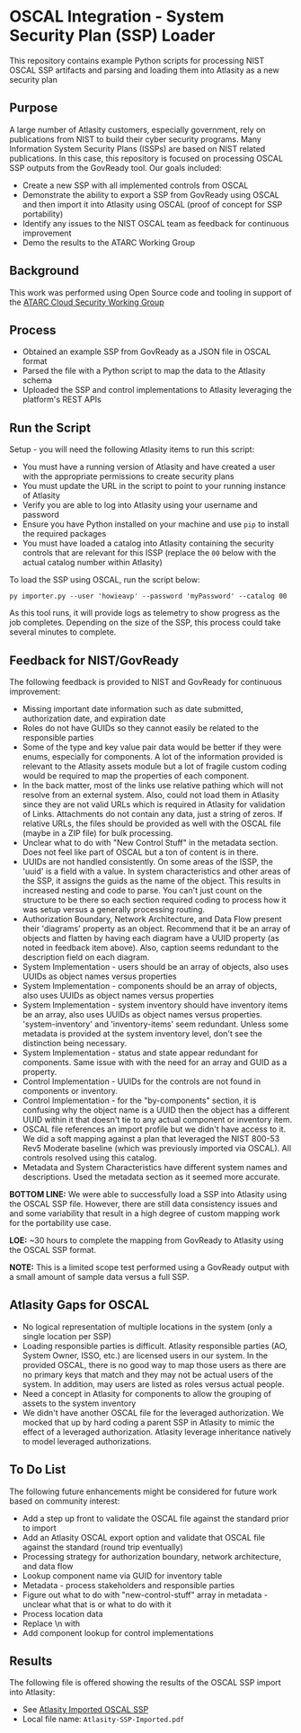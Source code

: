 # OSCAL Integration - System Security Plan (SSP) Loader

This repository contains example Python scripts for processing NIST OSCAL SSP artifacts and parsing and loading them into Atlasity as a new security plan

## Purpose

A large number of Atlasity customers, especially government, rely on publications from NIST to build their cyber security programs.  Many Information System Security Plans (ISSPs) are based on NIST related publications.  In this case, this repository is focused on processing OSCAL SSP outputs from the GovReady tool.  Our goals included:

- Create a new SSP with all implemented controls from OSCAL
- Demonstrate the ability to export a SSP from GovReady using OSCAL and then import it into Atlasity using OSCAL (proof of concept for SSP portability)
- Identify any issues to the NIST OSCAL team as feedback for continuous improvement
- Demo the results to the ATARC Working Group

## Background

This work was performed using Open Source code and tooling in support of the [ATARC Cloud Security Working Group](https://atarc.org/working-groups/cloud-working-group/#:~:text=The%20ATARC%20Cloud%20Working%20Group,the%20Federal%20cloud%20%26%20infrastructure%20community.)

## Process

- Obtained an example SSP from GovReady as a JSON file in OSCAL format
- Parsed the file with a Python script to map the data to the Atlasity schema
- Uploaded the SSP and control implementations to Atlasity leveraging the platform's REST APIs

## Run the Script

Setup - you will need the following Atlasity items to run this script:

- You must have a running version of Atlasity and have created a user with the appropriate permissions to create security plans
- You must update the URL in the script to point to your running instance of Atlasity
- Verify you are able to log into Atlasity using your username and password
- Ensure you have Python installed on your machine and use `pip` to install the required packages
- You must have loaded a catalog into Atlasity containing the security controls that are relevant for this ISSP (replace the `00` below with the actual catalog number within Atlasity)

To load the SSP using OSCAL, run the script below:

`py importer.py --user 'howieavp' --password 'myPassword' --catalog 00`

As this tool runs, it will provide logs as telemetry to show progress as the job completes.  Depending on the size of the SSP, this process could take several minutes to complete.

## Feedback for NIST/GovReady

The following feedback is provided to NIST and GovReady for continuous improvement:

- Missing important date information such as date submitted, authorization date, and expiration date
- Roles do not have GUIDs so they cannot easily be related to the responsible parties
- Some of the type and key value pair data would be better if they were enums, especially for components.  A lot of the information provided is relevant to the Atlasity assets module but a lot of fragile custom coding would be required to map the properties of each component.
- In the back matter, most of the links use relative pathing which will not resolve from an external system.  Also, could not load them in Atlasity since they are not valid URLs which is required in Atlasity for validation of Links.  Attachments do not contain any data, just a string of zeros.  If relative URLs, the files should be provided as well with the OSCAL file (maybe in a ZIP file) for bulk processing.
- Unclear what to do with "New Control Stuff" in the metadata section.  Does not feel like part of OSCAL but a ton of content is in there.
- UUIDs are not handled consistently.  On some areas of the ISSP, the 'uuid' is a field with a value.  In system characteristics and other areas of the SSP, it assigns the guids as the name of the object.  This results in increased nesting and code to parse.  You can't just count on the structure to be there so each section required coding to process how it was setup versus a generally processing routing.
- Authorization Boundary, Network Architecture, and Data Flow present their 'diagrams' property as an object.  Recommend that it be an array of objects and flatten by having each diagram have a UUID property (as noted in feedback item above).  Also, caption seems redundant to the description field on each diagram.
- System Implementation - users should be an array of objects, also uses UUIDs as object names versus properties
- System Implementation - components should be an array of objects, also uses UUIDs as object names versus properties
- System Implementation - system inventory should have inventory items be an array, also uses UUIDs as object names versus properties.  'system-inventory' and 'inventory-items' seem redundant.  Unless some metadata is provided at the system inventory level, don't see the distinction being necessary.
- System Implementation - status and state appear redundant for components.  Same issue with with the need for an array and GUID as a property.
- Control Implementation - UUIDs for the controls are not found in components or inventory.
- Control Implementation - for the "by-components" section, it is confusing why the object name is a UUID then the object has a different UUID within it that doesn't tie to any actual component or inventory item.  
- OSCAL file references an import profile but we didn't have access to it.  We did a soft mapping against a plan that leveraged the NIST 800-53 Rev5 Moderate baseline (which was previously imported via OSCAL).  All controls resolved using this catalog.
- Metadata and System Characteristics have different system names and descriptions.  Used the metadata section as it seemed more accurate.

**BOTTOM LINE:** We were able to successfully load a SSP into Atlasity using the OSCAL SSP file.  However, there are still data consistency issues and and some variability that result in a high degree of custom mapping work for the portability use case.

**LOE:** ~30 hours to complete the mapping from GovReady to Atlasity using the OSCAL SSP format.

**NOTE:** This is a limited scope test performed using a GovReady output with a small amount of sample data versus a full SSP.

## Atlasity Gaps for OSCAL

- No logical representation of multiple locations in the system (only a single location per SSP)
- Loading responsible parties is difficult.  Atlasity responsible parties (AO, System Owner, ISSO, etc.) are licensed users in our system.  In the provided OSCAL, there is no good way to map those users as there are no primary keys that match and they may not be actual users of the system.  In addition, may users are listed as roles versus actual people.
- Need a concept in Atlasity for components to allow the grouping of assets to the system inventory
- We didn't have another OSCAL file for the leveraged authorization.  We mocked that up by hard coding a parent SSP in Atlasity to mimic the effect of a leveraged authorization.  Atlasity leverage inheritance natively to model leveraged authorizations.

## To Do List

The following future enhancements might be considered for future work based on community interest:

- Add a step up front to validate the OSCAL file against the standard prior to import
- Add an Atlasity OSCAL export option and validate that OSCAL file against the standard (round trip eventually)
- Processing strategy for authorization boundary, network architecture, and data flow
- Lookup component name via GUID for inventory table
- Metadata - process stakeholders and responsible parties
- Figure out what to do with "new-control-stuff" array in metadata - unclear what that is or what to do with it
- Process location data
- Replace \n with <br/>
- Add component lookup for control implementations

## Results

The following file is offered showing the results of the OSCAL SSP import into Atlasity:

- See [Atlasity Imported OSCAL SSP](Atlasity-SSP-Imported.pdf)
- Local file name: `Atlasity-SSP-Imported.pdf`


